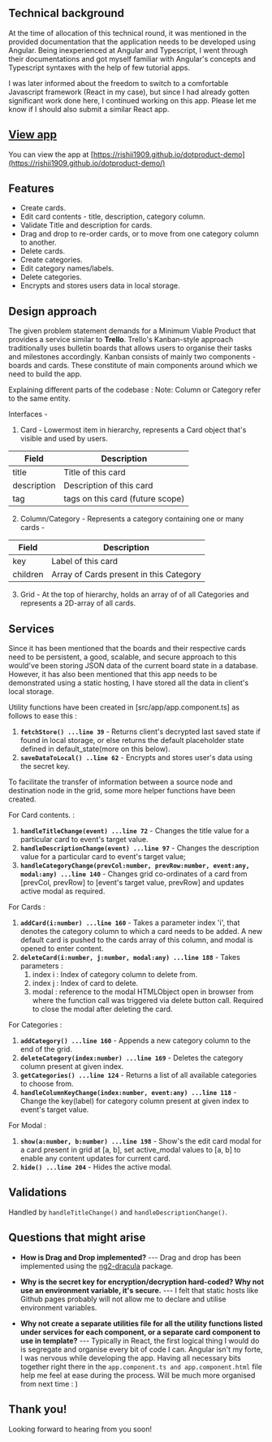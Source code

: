 ﻿## Technical background
At the time of allocation of this technical round, it was mentioned in the provided documentation that the application needs to be developed using Angular. Being inexperienced at Angular and Typescript, I went through their documentations and got myself familiar with Angular's concepts and Typescript syntaxes with the help of few tutorial apps.

I was later informed about the freedom to switch to a comfortable Javascript framework (React in my case), but since I had already gotten significant work done here, I continued working on this app. Please let me know if I should also submit a similar React app.

## [View app](https://rishii1909.github.io/dotproduct-demo/)
You can view the app at [https://rishii1909.github.io/dotproduct-demo](https://rishii1909.github.io/dotproduct-demo/)

## Features

 - Create cards.
 - Edit card contents - title, description, category column.
 - Validate Title and description for cards.
 - Drag and drop to re-order cards, or to move from one category column to another.
 - Delete cards.
 - Create categories.
 - Edit category names/labels.
 - Delete categories.
 - Encrypts and stores users data in local storage.

## Design approach

The given problem statement demands for a Minimum Viable Product that provides a service similar to **Trello**. Trello's Kanban-style approach traditionally uses bulletin boards that allows users to organise their tasks and milestones accordingly. Kanban consists of mainly two components - boards and cards. These constitute of main components around which we need to build the app.

Explaining different parts of the codebase :
Note: Column or Category refer to the same entity.

Interfaces - 

 1. Card - Lowermost item in hierarchy, represents a Card object that's visible and used by users.
		
| Field | Description |
|--|--|
|  title|Title of this card  |
|  description|Description of this card  |
|  tag|tags on this card (future scope)  |

 2. Column/Category - Represents a category containing one or many cards - 

| Field | Description |
|--|--|
|  key|Label of this card  |
|  children|Array of Cards present in this Category  |

 3. Grid - At the top of hierarchy, holds an array of of all Categories and represents a 2D-array of all cards.


## Services

Since it has been mentioned that the boards and their respective cards need to be persistent, a good, scalable, and secure approach to this would've been storing JSON data of the current board state in a database. However, it has also been mentioned that this app needs to be demonstrated using a static hosting, I have stored all the data in client's local storage.

Utility functions have been created in [src/app/app.component.ts] as follows to ease this :

 1. **`fetchStore() ...line 39`** - Returns client's decrypted last saved state if found in local storage, or else returns the default placeholder state defined in default_state(more on this below).
 2. **`saveDataToLocal() ..line 62`** - Encrypts and stores user's data using the secret key.

To facilitate the transfer of information between a source node and destination node in the grid, some more helper functions have been created.

For Card contents. :

 1. **`handleTitleChange(event) ...line 72`** - Changes the title value for a particular card to event's target value.
 2. **`handleDescriptionChange(event) ...line 97`** - Changes the description value for a particular card to event's target value;
 3. **`handleCategoryChange(prevCol:number, prevRow:number, event:any, modal:any) ...line 140`** - Changes grid co-ordinates of a card from [prevCol, prevRow] to [event's target value, prevRow] and updates active modal as required.

For Cards :

 1. **`addCard(i:number) ...line 160`**  - Takes a parameter index 'i', that denotes the category column to which a card needs to be added. A new default card is pushed to the cards array of this column, and modal is opened to enter content.
 2. **`deleteCard(i:number, j:number, modal:any) ...line 188`** - Takes parameters :
	 1. index i : Index of category column to delete from.
	 2. index j : Index of card to delete.
	 3. modal : reference to the modal HTMLObject open in browser from where the function call was triggered via delete button call. Required to close the modal after deleting the card.

For Categories : 

 1. **`addCategory() ...line 160`** - Appends a new category column to the end of the grid.
 2. **`deleteCategory(index:number) ...line 169`** - Deletes the category column present at given index.
 3. **`getCategories() ...line 124`** - Returns a list of all available categories to choose from.
 4. **`handleColumnKeyChange(index:number, event:any) ...line 118`** - Change the key(label) for category column present at given index to event's target value.

For Modal : 

 1. **`show(a:number, b:number) ...line 198`** - Show's the edit card modal for a card present in grid at [a, b], set active_modal values to [a, b] to enable any content updates for current card.
 2. **`hide() ...line 204`** - Hides the active modal.

## Validations

Handled by `handleTitleChange()` and `handleDescriptionChange()`.
 
## Questions that might arise

 - **How is Drag and Drop implemented?** --- Drag and drop has been implemented using the [ng2-dracula](https://www.npmjs.com/package/ng2-dragula) package.

 - **Why is the secret key for encryption/decryption hard-coded? Why not use an environment variable, it's secure.** --- I felt that static hosts like Github pages probably will not allow me to declare and utilise environment variables.

 - **Why not create a separate utilities file for all the utility functions listed under services for each component, or a separate card component to use in template?** --- Typically in React, the first logical thing I would do is segregate and organise every bit of code I can. Angular isn't my forte, I was nervous while developing the app. Having all necessary bits together right there in the `app.component.ts and app.component.html` file help me feel at ease during the process. Will be much more organised from next time : )

## Thank you!
Looking forward to hearing from you soon!

